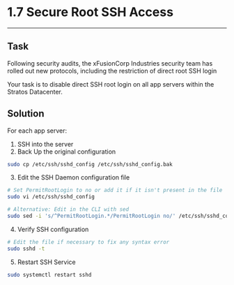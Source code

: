 # 1.7 Secure Root SSH Access
---
## Task
Following security audits, the xFusionCorp Industries security team has rolled out new protocols, including the restriction of direct root SSH login  
  
Your task is to disable direct SSH root login on all app servers within the Stratos Datacenter.
## Solution
For each app server:  
  
1. SSH into the server
2. Back Up the original configuration
```bash
sudo cp /etc/ssh/sshd_config /etc/ssh/sshd_config.bak
```
3. Edit the SSH Daemon configuration file
```bash
# Set PermitRootLogin to no or add it if it isn't present in the file
sudo vi /etc/ssh/sshd_config

# Alternative: Edit in the CLI with sed
sudo sed -i 's/^PermitRootLogin.*/PermitRootLogin no/' /etc/ssh/sshd_config
```
4. Verify SSH configuration
```bash
# Edit the file if necessary to fix any syntax error
sudo sshd -t
```
5. Restart SSH Service
```bash
sudo systemctl restart sshd
```
